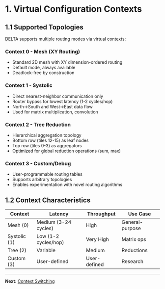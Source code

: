 # 1. Virtual Configuration Contexts

## 1.1 Supported Topologies

DELTA supports multiple routing modes via virtual contexts:

### Context 0 - Mesh (XY Routing)

- Standard 2D mesh with XY dimension-ordered routing
- Default mode, always available
- Deadlock-free by construction

### Context 1 - Systolic

- Direct nearest-neighbor communication only
- Router bypass for lowest latency (1-2 cycles/hop)
- North->South and West->East data flow
- Used for matrix multiplication, convolution

### Context 2 - Tree Reduction

- Hierarchical aggregation topology
- Bottom row (tiles 12-15) as leaf nodes
- Top row (tiles 0-3) as aggregators
- Optimized for global reduction operations (sum, max)

### Context 3 - Custom/Debug

- User-programmable routing tables
- Supports arbitrary topologies
- Enables experimentation with novel routing algorithms

## 1.2 Context Characteristics

| Context | Latency | Throughput | Use Case |
|---------|---------|------------|----------|
| Mesh (0) | Medium (3-24 cycles) | High | General-purpose |
| Systolic (1) | Low (1-2 cycles/hop) | Very High | Matrix ops |
| Tree (2) | Variable | Medium | Reductions |
| Custom (3) | User-defined | User-defined | Research |

---

**Next:** [Context Switching](02_context_switching.md)
